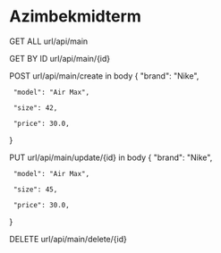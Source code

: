 # Azimbekmidterm

GET ALL
url/api/main

GET BY ID
url/api/main/{id}

POST
url/api/main/create
in body 
{
     "brand": "Nike",
    
     "model": "Air Max",
    
     "size": 42,

     "price": 30.0,
}

PUT
url/api/main/update/{id}
in body
{
     "brand": "Nike",
    
     "model": "Air Max",
    
     "size": 45,

     "price": 30.0,
}

DELETE
url/api/main/delete/{id}
